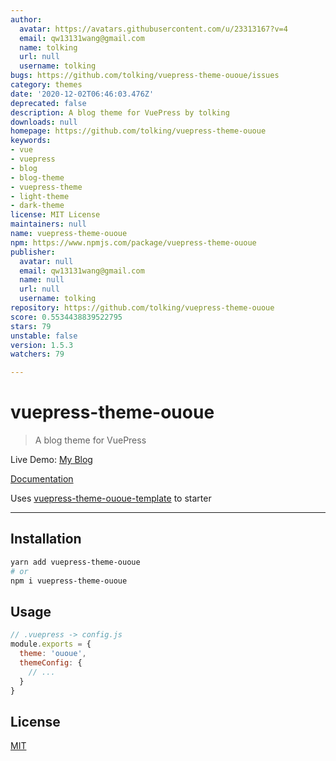 ```yaml
---
author:
  avatar: https://avatars.githubusercontent.com/u/23313167?v=4
  email: qw13131wang@gmail.com
  name: tolking
  url: null
  username: tolking
bugs: https://github.com/tolking/vuepress-theme-ououe/issues
category: themes
date: '2020-12-02T06:46:03.476Z'
deprecated: false
description: A blog theme for VuePress by tolking
downloads: null
homepage: https://github.com/tolking/vuepress-theme-ououe
keywords:
- vue
- vuepress
- blog
- blog-theme
- vuepress-theme
- light-theme
- dark-theme
license: MIT License
maintainers: null
name: vuepress-theme-ououe
npm: https://www.npmjs.com/package/vuepress-theme-ououe
publisher:
  avatar: null
  email: qw13131wang@gmail.com
  name: null
  url: null
  username: tolking
repository: https://github.com/tolking/vuepress-theme-ououe
score: 0.5534438839522795
stars: 79
unstable: false
version: 1.5.3
watchers: 79

---
```


# vuepress-theme-ououe

> A blog theme for VuePress

Live Demo: [My Blog](https://ououe.com)

[Documentation](https://tolking.github.io/vuepress-theme-ououe)

Uses [vuepress-theme-ououe-template](https://github.com/tolking/vuepress-theme-ououe-template) to starter

---

## Installation

``` sh
yarn add vuepress-theme-ououe
# or
npm i vuepress-theme-ououe
```

## Usage

``` js
// .vuepress -> config.js
module.exports = {
  theme: 'ououe',
  themeConfig: {
    // ...
  }
}
```

## License

[MIT](http://opensource.org/licenses/MIT)
